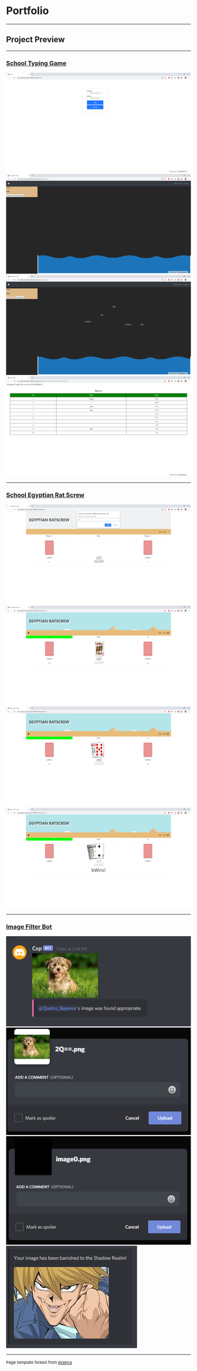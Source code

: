 # Portfolio

---

## Project Preview

---
### [School Typing Game](https://ebmoccela.github.io/school_typing_game)
<img alt="Login screen" src="images/TypingGame/Typing_Game_Login.png?raw=true"/>
<img alt="Game start" src="images/TypingGame/Typing_Game_Empty_Game.png?raw=true"/>
<img alt="Playing game" src="images/TypingGame/Typing_Game_Playing.png?raw=true"/>
<img alt="High scores" src="images/TypingGame/Typing_Game_Scores.png?raw=true"/>

---
### [School Egyptian Rat Screw](https://ebmoccela.github.io/egyptian_ratscrew)
<img alt="New game" src="images/EgyptianRatScrew/Connect_To_Ratscrew.png?raw=true"/>
<img alt="Game start" src="images/EgyptianRatScrew/Play_Card_Ratscrew.png?raw=true"/>
<img alt="Game 3 cards" src="images/EgyptianRatScrew/Face_Card_Condition_Ratscrew.png?raw=true"/>
<img alt="Game with winner" src="images/EgyptianRatScrew/Player_Won_Ratscrew.png?raw=true"/>

<!---
### [Birthday Messenger](https://ebmoccela.github.io/birthday_messenger)
<img alt="Calendar on Phone" src="images/birthday_images/Screenshot_20200506-121414_birthday_scheduler.jpg?raw=true"/>
<img alt="Time spinner" src="images/birthday_images/Screenshot_20200506-121454_birthday_scheduler.jpg?raw=true"/>
<img alt="Date with event, year 2020" src="images/birthday_images/Screenshot_20200506-121529_birthday_scheduler.jpg?raw=true"/>
<img alt="Same date, year 2021" src="images/birthday_images/Screenshot_20200506-121543_birthday_scheduler.jpg?raw=true"/>
<img alt="Text sent on day" src="images/birthday_images/Screenshot_20200506-122105_birthday_scheduler.jpeg?raw/true"/>--->

---
### [Image Filter Bot](https://ebmoccela.github.io/image_filter_bot)
<img alt="sending image of dog" src="images/image_filter_bot/image_posted.PNG?raw=true">
<img alt="image of dog received" src="images/image_filter_bot/send_image.PNG?raw=true">
<img alt="an image that might contain nudity" src="images/image_filter_bot/nude_image.png?raw=true">
<img alt="response to the sender of the image" src="images/image_filter_bot/response_to_delete.PNG?raw=true">



<!---- [Birthday Messenger Repository](https://github.com/ebmoccela/birthday_messager)--->




---
<p style="font-size:11px">Page template forked from <a href="https://github.com/evanca/quick-portfolio">evanca</a></p>
<!-- Remove above link if you don't want to attibute -->
